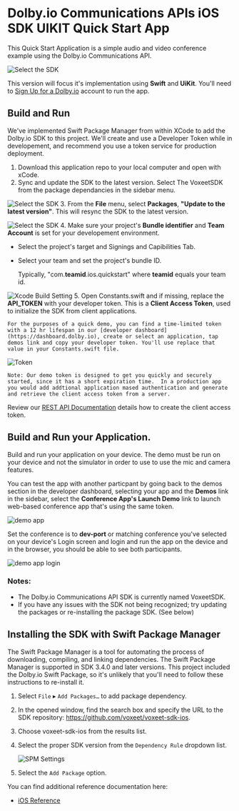 # Dolby.io Communications APIs iOS SDK UIKIT Quick Start App
This Quick Start Application is a simple audio and video conference example using the Dolby.io Communications API. 

![Select the SDK](./wiki/wiki-IsSpeaking.png)

This version will focus it's implementation using **Swift** and **UiKit**.  You'll need to [Sign Up for a Dolby.io](https://www.dolby.io/signup) account to run the app. 
## Build and Run
We've implemented Swift Package Manager from within XCode to add the Dolby.io SDK to this project.  We'll create and use a Developer Token while in developement, and recommend you use a token service for production deployment. 

1. Download this application repo to your local computer and open with xCode.
2. Sync and update the SDK to the latest version. Select The VoxeetSDK from the package dependancies in the sidebar menu.

![Select the SDK](./wiki/wiki-select-sdk.png)
3. From the **File** menu, select **Packages**, **"Update to the latest version"**. This will resync the SDK to the latest version.
  
 ![Select the SDK](./wiki/wiki-update-pkg.png)
4. Make sure your project's **Bundle identifier** and **Team Account** is set for your developement environment.
   - Select the project's target and Signings and Capibilities Tab.
   - Select your team and set the project's bundle ID.
   
      Typically, "com.**teamid**.ios.quickstart" where **teamid** equals your team id.

![Xcode Build Setting](./wiki/wiki-quickstart-bundleid.png)
5. Open Constants.swift and if missing, replace the **API_TOKEN** with your developer token.  This is a **Client Access Token**, used to initialize the SDK from client applications. 

    For the purposes of a quick demo, you can find a time-limited token with a 12 hr lifespan in our [developer dashboard](https://dashboard.dolby.io), create or select an application, tap demos link and copy your developer token. You'll use replace that value in your Constants.swift file.

![Token](./wiki/wiki-client-access-token.png)

```
Note: Our demo token is designed to get you quickly and securely started, since it has a short expiration time.  In a production app you would add addtional application mased authentication and generate and retrieve the client access token from a server. 
```

Review our [REST API Documentation](https://docs.dolby.io/communications-apis/reference/get-client-access-token) details how to create the client access token.  

  
## Build and Run your Application.
Build and run your application on your device. The demo must be run on your device and not the simulator in order to use to use the mic and camera features.



 You can test the app with another particpant by going back to the demos section in the developer dashboard, selecting your app and the **Demos** link in the sidebar, select the **Conference App's Launch Demo** link to launch web-based conference app that's using the same token.

 ![demo app](./wiki/wiki-test-conf-app.png)

 Set the conference is to **dev-port** or matching conference you've selected on your device's Login screen and login and run the app on the device and in the browser, you should be able to see both participants.

 ![demo app login](./wiki/wiki-demo-app.png)

### Notes:
- The Dolby.io Communications API SDK is currently named VoxeetSDK. 
- If you have any issues with the SDK not being recognized; try updating the packages or re-installing the package SDK. (See below)

 
## Installing the SDK with Swift Package Manager

The Swift Package Manager is a tool for automating the process of downloading, compiling, and linking dependencies. The Swift Package Manager is supported in SDK 3.4.0 and later versions. This project included the Dolby.io Swift Package, so it's unlikely that you'll need to follow these instructions to re-install it. 

1. Select `File` ▸ `Add Packages…` to add package dependency.

2. In the opened window, find the search box and specify the URL to the SDK repository: https://github.com/voxeet/voxeet-sdk-ios.

3. Choose voxeet-sdk-ios from the results list.

4. Select the proper SDK version from the `Dependency Rule` dropdown list.
   
    ![SPM Settings](./wiki/wiki-spm-install.png)

5. Select the `Add Package` option.

You can find additional reference documentation here:
- [iOS Reference](https://docs.dolby.io/communications/docs/ios-client-sdk-voxeetsdk)